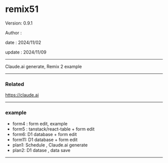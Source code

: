 # remix51

 Version: 0.9.1

 Author :

 date :  2024/11/02

 update  : 2024/11/09

***

Claude.ai generate, Remix 2 example

***
### Related

https://claude.ai

***
### example

* form4 : form edit, example
* form5 : tanstack/react-table + form edit
* form6: D1 database + form edit
* form11: D1 database + form edit
* plan1: Schedule , Claude.ai generate
* plan2: D1 datase , data save

***
